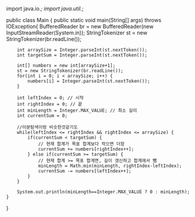 import java.io.*;
import java.util.*;

public class Main {
    public static void main(String[] args) throws IOException{
        BufferedReader br = new BufferedReader(new InputStreamReader(System.in));
        StringTokenizer st = new StringTokenizer(br.readLine());

        int arraySize = Integer.parseInt(st.nextToken());
        int targetSum = Integer.parseInt(st.nextToken());

        int[] numbers = new int[arraySize+1];
        st = new StringTokenizer(br.readLine());
        for(int i = 0; i < arraySize; i++) {
            numbers[i] = Integer.parseInt(st.nextToken());
        }

        int leftIndex = 0; // 시작
        int rightIndex = 0; // 끝
        int minLength = Integer.MAX_VALUE; // 최소 길이
        int currentSum = 0;

        //이분탐색이랑 비슷한것같기도
        while(leftIndex <= rightIndex && rightIndex <= arraySize) {
            if(currentSum < targetSum) {
                // 현재 합계가 목표 합계보다 작으면 더함
                currentSum += numbers[rightIndex++];
            } else if(currentSum >= targetSum) {
                // 현재 합계 >= 목표 합계면, 길이 갱신하고 합계에서 뺌
                minLength = Math.min(minLength, rightIndex-leftIndex);
                currentSum -= numbers[leftIndex++];
            }
        }
        
        System.out.println(minLength==Integer.MAX_VALUE ? 0 : minLength);
    }
}
